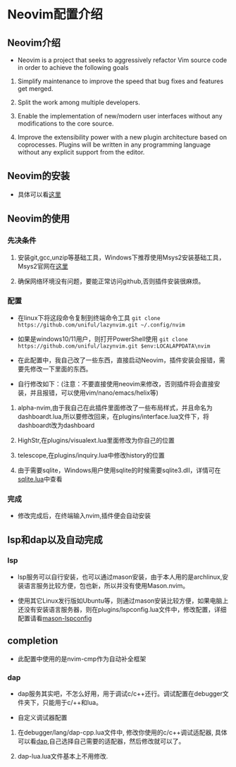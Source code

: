 # Neovim配置介绍

## Neovim介绍

- Neovim is a project that seeks to aggressively refactor Vim source code in order to achieve the following goals

1. Simplify maintenance to improve the speed that bug fixes and features get merged.

2. Split the work among multiple developers.

3. Enable the implementation of new/modern user interfaces without any modifications to the core source.

4. Improve the extensibility power with a new plugin architecture based on coprocesses. Plugins will be written in any programming language without any explicit support from the editor.

## Neovim的安装

- 具体可以看[这里](https://github.com/neovim/neovim/wiki/Installing-Neovim)

## Neovim的使用

### 先决条件

1. 安装git,gcc,unzip等基础工具，Windows下推荐使用Msys2安装基础工具，Msys2官网在[这里](https://www.msys2.org)

2. 确保网络环境没有问题，要能正常访问github,否则插件安装很麻烦。

### 配置

- 在linux下将这段命令复制到终端命令工具 `git clone https://github.com/uniful/lazynvim.git ~/.config/nvim`

- 如果是windows10/11用户，则打开PowerShell使用 `git clone https://github.com/uniful/lazynvim.git $env:LOCALAPPDATA\nvim`

- 在此配置中，我自己改了一些东西，直接启动Neovim，插件安装会报错，需要先修改一下里面的东西。

- 自行修改如下：(注意：不要直接使用neovim来修改，否则插件将会直接安装，并且报错，可以使用vim/nano/emacs/helix等)

1. alpha-nvim,由于我自己在此插件里面修改了一些布局样式，并且命名为dashboardt.lua,所以要修改回来，在plugins/interface.lua文件下，将dashboardt改为dashboard

2. HighStr,在plugins/visualext.lua里面修改为你自己的位置

3. telescope,在plugins/inquiry.lua中修改history的位置

4. 由于需要sqlite，Windows用户使用sqlite的时候需要sqlite3.dll，详情可在[sqlite.lua](https://github.com/kkharji/sqlite.lua)中查看

### 完成

- 修改完成后，在终端输入nvim,插件便会自动安装

## lsp和dap以及自动完成

### lsp

- lsp服务可以自行安装，也可以通过mason安装，由于本人用的是archlinux,安装语言服务比较方便，包也新，所以并没有使用Mason.nvim。

- 使用其它Linux发行版如Ubuntu等，则通过mason安装比较方便，如果电脑上还没有安装语言服务器，则在plugins/lspconfig.lua文件中，修改配置，详细配置请看[mason-lspconfig](https://github.com/williamboman/mason-lspconfig.nvim)

## completion

- 此配置中使用的是nvim-cmp作为自动补全框架

### dap

- dap服务其实吧，不怎么好用，用于调试c/c++还行。调试配置在debugger文件夹下，只能用于c/++和lua。

- 自定义调试器配置

1. 在debugger/lang/dap-cpp.lua文件中, 修改你使用的c/c++调试适配器, 具体可以看[dap](https://github.com/mfussenegger/nvim-dap/wiki/Debug-Adapter-installation),自己选择自己需要的适配器，然后修改就可以了。

2. dap-lua.lua文件基本上不用修改.

